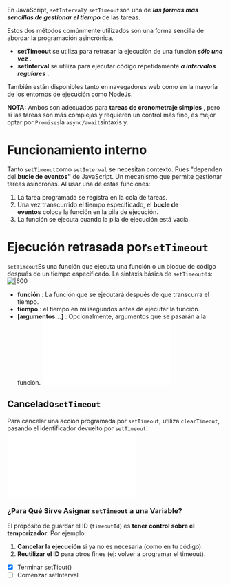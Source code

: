 En JavaScript, `setInterval`y `setTimeout`son una de _**las formas más sencillas de gestionar el tiempo**_ de las tareas.    

Estos dos métodos comúnmente utilizados son una forma sencilla de abordar la programación asincrónica.     
- **setTimeout** se utiliza para retrasar la ejecución de una función _**sólo una vez**_ .
- **setInterval** se utiliza para ejecutar código repetidamente _**a intervalos regulares**_ .

También están disponibles tanto en navegadores web como en la mayoría de los entornos de ejecución como NodeJs.   

**NOTA:** Ambos son adecuados para **tareas de cronometraje simples** , pero si las tareas son más complejas y requieren un control más fino, es mejor optar por `Promises`la `async/await`sintaxis y.    
# Funcionamiento interno    
Tanto `setTimeout`como `setInterval` se necesitan contexto. Pues "dependen del **bucle de eventos"** de JavaScript. Un mecanismo que permite gestionar tareas asíncronas. Al usar una de estas funciones:   
1. La tarea programada se registra en la cola de tareas.
2. Una vez transcurrido el tiempo especificado, el **bucle de eventos** coloca la función en la pila de ejecución.
3. La función se ejecuta cuando la pila de ejecución está vacía.    
# Ejecución retrasada por`setTimeout`   
`setTimeout`Es una función que ejecuta una función o un bloque de código después de un tiempo especificado. La sintaxis básica de `setTimeout`es:      
![|600](Pasted%20Image%2020250522072907_404.png)      
- **función** : La función que se ejecutará después de que transcurra el tiempo.
- **tiempo** : el tiempo en milisegundos antes de ejecutar la función.
- **[argumentos…]** : Opcionalmente, argumentos que se pasarán a la función.
![ED2025-05-22_07.28.35](ED2025-05-22_07.28.35.md)    
## Cancelado`setTimeout`
Para cancelar una acción programada por `setTimeout`, utiliza `clearTimeout`, pasando el identificador devuelto por `setTimeout`.    
![ED2025-05-22_08.46.26|500](ED2025-05-22_08.46.26.md)
### ¿Para Qué Sirve Asignar `setTimeout` a una Variable?   
El propósito de guardar el ID (`timeoutId`) es **tener control sobre el temporizador**. Por ejemplo:
1. **Cancelar la ejecución** si ya no es necesaria (como en tu código).
2. **Reutilizar el ID** para otros fines (ej: volver a programar el timeout).

- [x] Terminar setTiout()
- [ ] Comenzar setInterval
